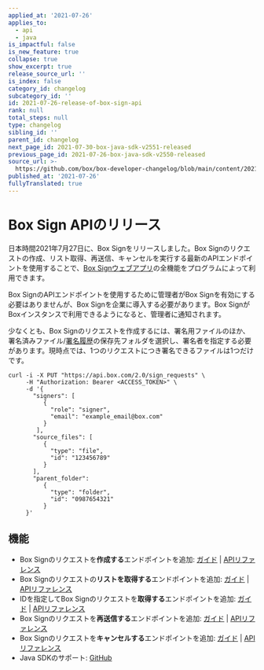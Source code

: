 ```yaml
---
applied_at: '2021-07-26'
applies_to:
  - api
  - java
is_impactful: false
is_new_feature: true
collapse: true
show_excerpt: true
release_source_url: ''
is_index: false
category_id: changelog
subcategory_id: ''
id: 2021-07-26-release-of-box-sign-api
rank: null
total_steps: null
type: changelog
sibling_id: ''
parent_id: changelog
next_page_id: 2021-07-30-box-java-sdk-v2551-released
previous_page_id: 2021-07-26-box-java-sdk-v2550-released
source_url: >-
  https://github.com/box/box-developer-changelog/blob/main/content/2021/07-26-release-of-box-sign-api.md
published_at: '2021-07-26'
fullyTranslated: true
---
```

# Box Sign APIのリリース

日本時間2021年7月27日に、Box Signをリリースしました。Box Signのリクエストの作成、リスト取得、再送信、キャンセルを実行する最新のAPIエンドポイントを使用することで、[Box Signウェブアプリ][webapp]の全機能をプログラムによって利用できます。

Box SignのAPIエンドポイントを使用するために管理者がBox Signを有効にする必要はありませんが、Box Signを企業に導入する必要があります。Box SignがBoxインスタンスで利用できるようになると、管理者に通知されます。

<!-- more -->

少なくとも、Box Signのリクエストを作成するには、署名用ファイルのほか、署名済みファイル/[署名履歴][log]の保存先フォルダを選択し、署名者を指定する必要があります。現時点では、1つのリクエストにつき署名できるファイルは1つだけです。

```curl
curl -i -X PUT "https://api.box.com/2.0/sign_requests" \
     -H "Authorization: Bearer <ACCESS_TOKEN>" \
     -d '{
       "signers": [
          {    
            "role": "signer",
            "email": "example_email@box.com"
          }
        ],
       "source_files": [
          {
            "type": "file",
            "id": "123456789"
          }
       ],
       "parent_folder": 
          {
            "type": "folder",
            "id": "0987654321"
          }
     }'
```

## 機能

* Box Signのリクエストを**作成する**エンドポイントを追加: [ガイド][c] \| [APIリファレンス][c_ref]
* Box Signのリクエストの**リストを取得する**エンドポイントを追加: [ガイド][l] \| [APIリファレンス][l_ref]
* IDを指定してBox Signのリクエストを**取得する**エンドポイントを追加: [ガイド][g] \| [APIリファレンス][g_ref]
* Box Signのリクエストを**再送信する**エンドポイントを追加: [ガイド][r] \| [APIリファレンス][r_ref]
* Box Signのリクエストを**キャンセルする**エンドポイントを追加: [ガイド][ca] \| [APIリファレンス][ca_ref]
* Java SDKのサポート: [GitHub][gh]

[webapp]: https://support.box.com/hc/en-us/articles/4404086827411-Introducing-Box-Sign

[log]: https://support.box.com/hc/en-us/articles/4404095202579-Viewing-the-signing-log

[c]: g://box-sign/create-sign-request

[c_ref]: e:///post-sign-requests

[l]: g://box-sign/list-sign-requests/#all

[l_ref]: e://get-sign-requests

[g]: g://box-sign/list-sign-requests/#by-id

[g_ref]: e://get-sign-requests-id

[r]: g://box-sign/resend-sign-request

[r_ref]: e://post-sign-requests-id-resend

[ca]: g://box-sign/cancel-sign-request

[ca_ref]: e://post-sign-requests-id-cancel

[gh]: https://github.com/box/box-java-sdk/blob/main/doc/sign_requests.md
